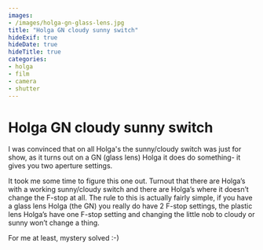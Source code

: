 ```yaml
---
images:
- /images/holga-gn-glass-lens.jpg
title: "Holga GN cloudy sunny switch"
hideExif: true
hideDate: true
hideTitle: true
categories:
- holga
- film
- camera
- shutter
---
```

# Holga GN cloudy sunny switch

I was convinced that on all Holga's the sunny/cloudy switch was just for show, as it turns out on a GN (glass lens) Holga it does do something- it gives you two aperture settings.

It took me some time to figure this one out. Turnout that there are Holga’s with a working sunny/cloudy switch and there are Holga’s where it doesn’t change the F-stop at all. The rule to this is actually fairly simple, if you have a glass lens Holga (the GN) you really do have 2 F-stop settings, the plastic lens Holga’s have one F-stop setting and changing the little nob to cloudy or sunny won’t change a thing.

For me at least, mystery solved :-)
